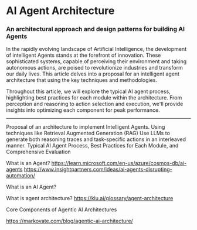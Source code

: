 # AI Agent Architecture
### An architectural approach and design patterns for building AI Agents

In the rapidly evolving landscape of Artificial Intelligence, the development of intelligent Agents stands at the forefront of innovation. These sophisticated systems, capable of perceiving their environment and taking autonomous actions, are poised to revolutionize industries and transform our daily lives. This article delves into a proposal for an intelligent agent architecture that using the key techniques and methodologies.

Throughout this article, we will explore the typical AI agent process, highlighting best practices for each module within the architecture. From perception and reasoning to action selection and execution, we'll provide insights into optimizing each component for peak performance.

---


Proposal of an architecture to implement Intelligent Agents.
Using techniques like Retrieval Augmented Generation (RAG)
Use LLMs to generate both reasoning traces and task-specific actions in an interleaved manner. 
Typical AI Agent Process, Best Practices for Each Module, and Comprehensive Evaluation


What is an Agent?
https://learn.microsoft.com/en-us/azure/cosmos-db/ai-agents
https://www.insightpartners.com/ideas/ai-agents-disrupting-automation/

What is an AI Agent?


What is agent architecture?
https://klu.ai/glossary/agent-architecture


Core Components of Agentic AI Architectures

https://markovate.com/blog/agentic-ai-architecture/
